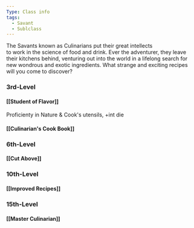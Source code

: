 ```yaml
---
Type: Class info
tags:
  - Savant
  - Sublclass
---
```

The Savants known as Culinarians put their great intellects  
to work in the science of food and drink. Ever the adventurer, they leave their kitchens behind, venturing out into the world in a lifelong search for new wondrous and exotic ingredients. What strange and exciting recipes will you come to discover?

### 3rd-Level
#### [[Student of Flavor]]
Proficienty in Nature & Cook's utensils, +int die
#### [[Culinarian's Cook Book]]

### 6th-Level
#### [[Cut Above]]

### 10th-Level
#### [[Improved Recipes]]


### 15th-Level
#### [[Master Culinarian]]